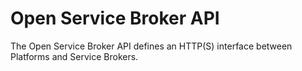 # Open Service Broker API

The Open Service Broker API defines an HTTP(S) interface between Platforms and Service Brokers.
